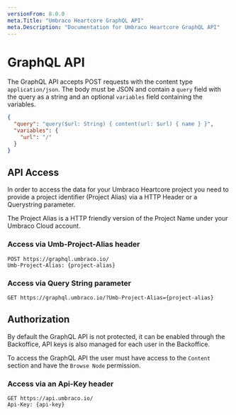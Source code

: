 ```yaml
---
versionFrom: 8.0.0
meta.Title: "Umbraco Heartcore GraphQL API"
meta.Description: "Documentation for Umbraco Heartcore GraphQL API"
---
```


# GraphQL API

The GraphQL API accepts POST requests with the content type `application/json`. The body must be JSON and contain a `query` field with the query as a string and an optional `variables` field containing the variables.

```json
{
  "query": "query($url: String) { content(url: $url) { name } }",
  "variables": {
    "url": "/"
  }
}
```

## API Access

In order to access the data for your Umbraco Heartcore project you need to provide a project identifier (Project Alias) via a HTTP Header or a Querystring parameter.

The Project Alias is a HTTP friendly version of the Project Name under your Umbraco Cloud account.

### Access via Umb-Project-Alias header

```http
POST https://graphql.umbraco.io/
Umb-Project-Alias: {project-alias}
```

### Access via Query String parameter

```http
GET https://graphql.umbraco.io/?Umb-Project-Alias={project-alias}
```

## Authorization

By default the GraphQL API is not protected, it can be enabled through the Backoffice, API keys is also managed for each user in the Backoffice.

To access the GraphQL API the user must have access to the `Content` section and have the `Browse Node` permission.

### Access via an Api-Key header

```http
GET https://api.umbraco.io/
Api-Key: {api-key}
```
